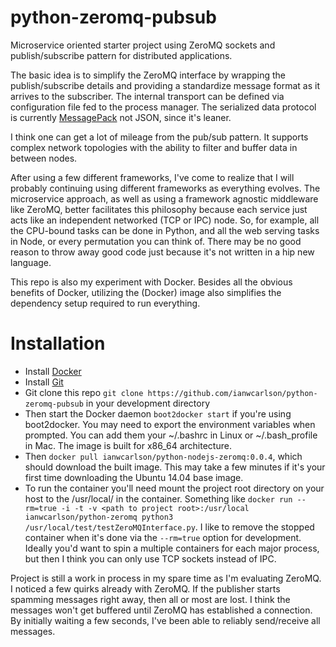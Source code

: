 # python-zeromq-pubsub
Microservice oriented starter project using ZeroMQ sockets and publish/subscribe pattern for distributed applications.  

The basic idea is to simplify the ZeroMQ interface by wrapping the publish/subscribe details and providing a standardize message format as it arrives to the subscriber.  The internal transport can be defined via configuration file fed to the process manager.  The serialized data protocol is currently [MessagePack](http://msgpack.org/) not JSON, since it's leaner.

I think one can get a lot of mileage from the pub/sub pattern.  It supports complex network topologies with the ability to filter and buffer data in between nodes.

After using a few different frameworks, I've come to realize that I will probably continuing using different frameworks as everything evolves.  The microservice approach, as well as using a framework agnostic middleware like ZeroMQ, better facilitates this philosophy because each service just acts like an independent networked (TCP or IPC) node.  So, for example, all the CPU-bound tasks can be done in Python, and all the web serving tasks in Node, or every permutation you can think of.  There may be no good reason to throw away good code just because it's not written in a hip new language.   

This repo is also my experiment with Docker.  Besides all the obvious benefits of Docker, utilizing the (Docker) image also simplifies the dependency setup required to run everything.

# Installation
- Install [Docker](https://docs.docker.com/installation/)
- Install [Git](http://git-scm.com/book/en/v2/Getting-Started-Installing-Git)
- Git clone this repo `git clone https://github.com/ianwcarlson/python-zeromq-pubsub` in your development directory
- Then start the Docker daemon `boot2docker start` if you're using boot2docker.  You may need to export the environment variables when prompted.  You can add them your ~/.bashrc in Linux or ~/.bash_profile in Mac.  The image is built for x86_64 architecture.  
- Then `docker pull ianwcarlson/python-nodejs-zeromq:0.0.4`, which should download the built image.  This may take a few minutes if it's your first time downloading the Ubuntu 14.04 base image.
- To run the container you'll need mount the project root directory on your host to the /usr/local/ in the container.  Something like `docker run --rm=true -i -t -v <path to project root>:/usr/local ianwcarlson/python-zeromq python3 /usr/local/test/testZeroMQInterface.py`.  I like to remove the stopped container when it's done via the `--rm=true` option for development.  Ideally you'd want to spin a multiple containers for each major process, but then I think you can only use TCP sockets instead of IPC.  

Project is still a work in process in my spare time as I'm evaluating ZeroMQ.  I noticed a few quirks already with ZeroMQ.  If the publisher starts spamming messages right away, then all or most are lost.  I think the messages won't get buffered until ZeroMQ has established a connection.  By initially waiting a few seconds, I've been able to reliably send/receive all messages.

